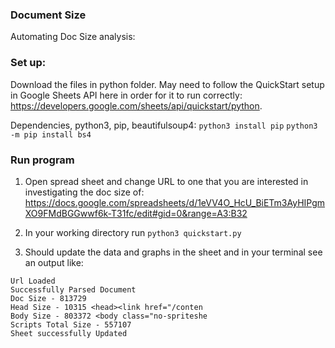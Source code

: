 ### Document Size
Automating Doc Size analysis:

### Set up:
Download the files in python folder. May need to follow the QuickStart setup in Google Sheets API here in order for it to run correctly:
https://developers.google.com/sheets/api/quickstart/python.

Dependencies, python3, pip, beautifulsoup4:
```python3 install pip```
```python3 -m pip install bs4```

### Run program
1. Open spread sheet and change URL to one that you are interested in investigating the doc size of:
https://docs.google.com/spreadsheets/d/1eVV4O_HcU_BiETm3AyHIPgmXO9FMdBGGwwf6k-T31fc/edit#gid=0&range=A3:B32

2. In your working directory run ```python3 quickstart.py```

3. Should update the data and graphs in the sheet and in your terminal see an output like:
```
Url Loaded
Successfully Parsed Document
Doc Size - 813729
Head Size - 10315 <head><link href="/conten
Body Size - 803372 <body class="no-spriteshe
Scripts Total Size - 557107
Sheet successfully Updated
```

